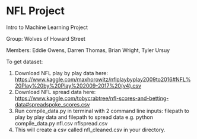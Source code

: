 # NFL Project
Intro to Machine Learning Project

Group: Wolves of Howard Street

Members: Eddie Owens, Darren Thomas, Brian Wright, Tyler Ursuy

To get dataset: 
1. Download NFL play by play data here: https://www.kaggle.com/maxhorowitz/nflplaybyplay2009to2016#NFL%20Play%20by%20Play%202009-2017%20(v4).csv
2. Download NFL spread data here: https://www.kaggle.com/tobycrabtree/nfl-scores-and-betting-data#spreadspoke_scores.csv
3. Run compile_data.py in terminal with 2 command line inputs: filepath to play by play data and filepath to spread data
    e.g. python compile_data.py nfl.csv nflspread.csv
4. This will create a csv called nfl_cleaned.csv in your directory.
